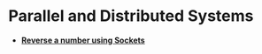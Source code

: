 # Parallel and Distributed Systems

+ [__Reverse a number using Sockets__](https://github.com/saideepd/Programs/)